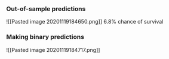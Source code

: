 
### Out-of-sample predictions
![[Pasted image 20201119184650.png]]
6.8% chance of survival


### Making binary predictions
![[Pasted image 20201119184717.png]]

